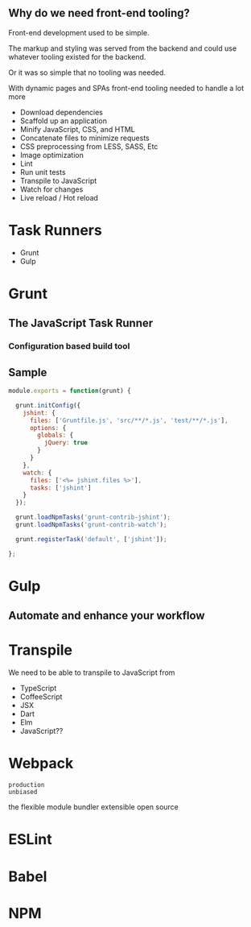 ## Why do we need front-end tooling?
Front-end development used to be simple.

The markup and styling was served from the backend and could use whatever tooling existed for the backend.

Or it was so simple that no tooling was needed.


With dynamic pages and SPAs front-end tooling needed to handle a lot more
- Download dependencies
- Scaffold up an application
- Minify JavaScript, CSS, and HTML
- Concatenate files to minimize requests
- CSS preprocessing from LESS, SASS, Etc
- Image optimization
- Lint
- Run unit tests
- Transpile to JavaScript
- Watch for changes
- Live reload / Hot reload



# 
# Task Runners

- Grunt
- Gulp


# Grunt
## The JavaScript Task Runner
### Configuration based build tool


## Sample
```JavaScript
module.exports = function(grunt) {

  grunt.initConfig({
    jshint: {
      files: ['Gruntfile.js', 'src/**/*.js', 'test/**/*.js'],
      options: {
        globals: {
          jQuery: true
        }
      }
    },
    watch: {
      files: ['<%= jshint.files %>'],
      tasks: ['jshint']
    }
  });

  grunt.loadNpmTasks('grunt-contrib-jshint');
  grunt.loadNpmTasks('grunt-contrib-watch');

  grunt.registerTask('default', ['jshint']);

};
```


# Gulp
## Automate and enhance your workflow



# Transpile
We need to be able to transpile to JavaScript from
- TypeScript
- CoffeeScript
- JSX
- Dart
- Elm
- JavaScript??



# Webpack
    production
    unbiased
the flexible module bundler
    extensible
    open source



# ESLint



# Babel



# NPM